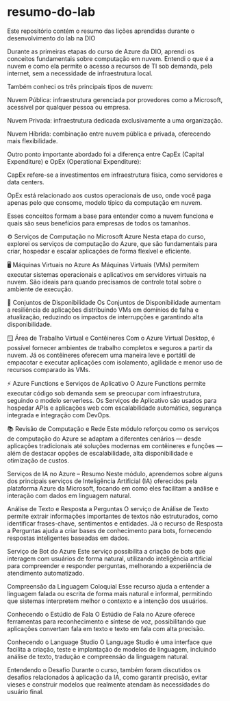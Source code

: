 # resumo-do-lab
Este repositório contém o resumo das lições aprendidas durante o desenvolvimento do lab na DIO

Durante as primeiras etapas do curso de Azure da DIO, aprendi os conceitos fundamentais sobre computação em nuvem. Entendi o que é a nuvem e como ela permite o acesso a recursos de TI sob demanda, pela internet, sem a necessidade de infraestrutura local.

Também conheci os três principais tipos de nuvem:

Nuvem Pública: infraestrutura gerenciada por provedores como a Microsoft, acessível por qualquer pessoa ou empresa.

Nuvem Privada: infraestrutura dedicada exclusivamente a uma organização.

Nuvem Híbrida: combinação entre nuvem pública e privada, oferecendo mais flexibilidade.

Outro ponto importante abordado foi a diferença entre CapEx (Capital Expenditure) e OpEx (Operational Expenditure):

CapEx refere-se a investimentos em infraestrutura física, como servidores e data centers.

OpEx está relacionado aos custos operacionais de uso, onde você paga apenas pelo que consome, modelo típico da computação em nuvem.

Esses conceitos formam a base para entender como a nuvem funciona e quais são seus benefícios para empresas de todos os tamanhos.

⚙️ Serviços de Computação no Microsoft Azure
Nesta etapa do curso, explorei os serviços de computação do Azure, que são fundamentais para criar, hospedar e escalar aplicações de forma flexível e eficiente.

🖥️ Máquinas Virtuais no Azure
As Máquinas Virtuais (VMs) permitem executar sistemas operacionais e aplicativos em servidores virtuais na nuvem. São ideais para quando precisamos de controle total sobre o ambiente de execução.

🧩 Conjuntos de Disponibilidade
Os Conjuntos de Disponibilidade aumentam a resiliência de aplicações distribuindo VMs em domínios de falha e atualização, reduzindo os impactos de interrupções e garantindo alta disponibilidade.

🪟 Área de Trabalho Virtual e Contêineres
Com o Azure Virtual Desktop, é possível fornecer ambientes de trabalho completos e seguros a partir da nuvem.
Já os contêineres oferecem uma maneira leve e portátil de empacotar e executar aplicações com isolamento, agilidade e menor uso de recursos comparado às VMs.

⚡ Azure Functions e Serviços de Aplicativo
O Azure Functions permite executar código sob demanda sem se preocupar com infraestrutura, seguindo o modelo serverless.
Os Serviços de Aplicativo são usados para hospedar APIs e aplicações web com escalabilidade automática, segurança integrada e integração com DevOps.

📚 Revisão de Computação e Rede
Este módulo reforçou como os serviços de computação do Azure se adaptam a diferentes cenários — desde aplicações tradicionais até soluções modernas em contêineres e funções — além de destacar opções de escalabilidade, alta disponibilidade e otimização de custos.

Serviços de IA no Azure – Resumo
Neste módulo, aprendemos sobre alguns dos principais serviços de Inteligência Artificial (IA) oferecidos pela plataforma Azure da Microsoft, focando em como eles facilitam a análise e interação com dados em linguagem natural.

Análise de Texto e Resposta a Perguntas
O serviço de Análise de Texto permite extrair informações importantes de textos não estruturados, como identificar frases-chave, sentimentos e entidades. Já o recurso de Resposta a Perguntas ajuda a criar bases de conhecimento para bots, fornecendo respostas inteligentes baseadas em dados.

Serviço de Bot do Azure
Este serviço possibilita a criação de bots que interagem com usuários de forma natural, utilizando inteligência artificial para compreender e responder perguntas, melhorando a experiência de atendimento automatizado.

Compreensão da Linguagem Coloquial
Esse recurso ajuda a entender a linguagem falada ou escrita de forma mais natural e informal, permitindo que sistemas interpretem melhor o contexto e a intenção dos usuários.

Conhecendo o Estúdio de Fala
O Estúdio de Fala no Azure oferece ferramentas para reconhecimento e síntese de voz, possibilitando que aplicações convertam fala em texto e texto em fala com alta precisão.

Conhecendo o Language Studio
O Language Studio é uma interface que facilita a criação, teste e implantação de modelos de linguagem, incluindo análise de texto, tradução e compreensão da linguagem natural.

Entendendo o Desafio
Durante o curso, também foram discutidos os desafios relacionados à aplicação da IA, como garantir precisão, evitar vieses e construir modelos que realmente atendam às necessidades do usuário final.
